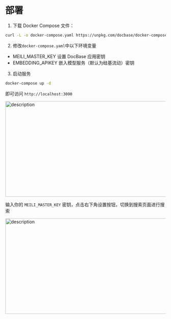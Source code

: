 # 部署

1. 下载 Docker Compose 文件：

```bash
curl -L -o docker-compose.yaml https://unpkg.com/docbase/docker-compose.yaml
```

2. 修改`docker-compose.yaml`中以下环境变量

- MEILI_MASTER_KEY 设置 DocBase 应用密钥
- EMBEDDING_APIKEY 嵌入模型服务（默认为硅基流动）密钥

3. 启动服务

```bash
docker-compose up -d
```

即可访问 `http://localhost:3000` 

<div style="display: flex; flex-direction: column; align-items: center; gap: 20px;">
  <img src="/ui/token.png" alt="description" width="800" height="300"/>
</div>

输入你的 `MEILI_MASTER_KEY` 密钥，点击右下角设置按钮，切换到搜索页面进行搜索

<div style="display: flex; flex-direction: column; align-items: center; gap: 20px;">
  <img src="/ui/image.png" alt="description" width="800" height="300"/>
</div>
